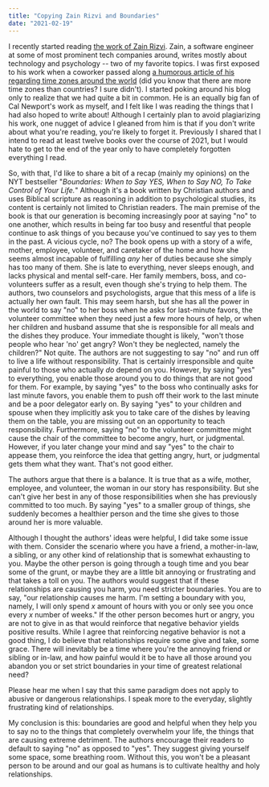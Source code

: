 ```yaml
---
title: "Copying Zain Rizvi and Boundaries"
date: "2021-02-19"
---
```


I recently started reading [the work of Zain Rizvi](https://www.zainrizvi.io/). Zain, a software engineer at some of most prominent tech companies around, writes mostly about technology and psychology -- two of my favorite topics. I was first exposed to his work when a coworker passed along [a humorous article of his regarding time zones around the world](https://www.zainrizvi.io/blog/falsehoods-programmers-believe-about-time-zones/) (did you know that there are more time zones than countries? I sure didn't). I started poking around his blog only to realize that we had quite a bit in common. He is an equally big fan of Cal Newport's work as myself, and I felt like I was reading the things that I had also hoped to write about! Although I certainly plan to avoid plagiarizing his work, one nugget of advice I gleaned from him is that if you don't write about what you're reading, you're likely to forget it. Previously I shared that I intend to read at least twelve books over the course of 2021, but I would hate to get to the end of the year only to have completely forgotten everything I read.

So, with that, I'd like to share a bit of a recap (mainly my opinions) on the NYT bestseller "_Boundaries: When to Say YES, When to Say NO, To Take Control of Your Life._" Although it's a book written by Christian authors and uses Biblical scripture as reasoning in addition to psychological studies, its content is certainly not limited to Christian readers. The main premise of the book is that our generation is becoming increasingly poor at saying "no" to one another, which results in being far too busy and resentful that people continue to ask things of you because you've continued to say yes to them in the past. A vicious cycle, no? The book opens up with a story of a wife, mother, employee, volunteer, and caretaker of the home and how she seems almost incapable of fulfilling _any_ her of duties because she simply has too many of them. She is late to everything, never sleeps enough, and lacks physical and mental self-care. Her family members, boss, and co-volunteers suffer as a result, even though she's trying to help them. The authors, two counselors and psychologists, argue that this mess of a life is actually her own fault. This may seem harsh, but she has all the power in the world to say "no" to her boss when he asks for last-minute favors, the volunteer committee when they need just a few more hours of help, or when her children and husband assume that she is responsible for all meals and the dishes they produce. Your immediate thought is likely, "won't those people who hear 'no' get angry? Won't they be neglected, namely the children?" Not quite. The authors are not suggesting to say "no" and run off to live a life without responsibility. That is certainly irresponsible and quite painful to those who actually _do_ depend on you. However, by saying "yes" to everything, you enable those around you to do things that are not good for them. For example, by saying "yes" to the boss who continually asks for last minute favors, you enable them to push off their work to the last minute and be a poor delegator early on. By saying "yes" to your children and spouse when they implicitly ask you to take care of the dishes by leaving them on the table, you are missing out on an opportunity to teach responsibility. Furthermore, saying "no" to the volunteer committee might cause the chair of the committee to become angry, hurt, or judgmental. However, if you later change your mind and say "yes" to the chair to appease them, you reinforce the idea that getting angry, hurt, or judgmental gets them what they want. That's not good either.

The authors argue that there is a balance. It is true that as a wife, mother, employee, and volunteer, the woman in our story has responsibility. But she can't give her best in any of those responsibilities when she has previously committed to too much. By saying "yes" to a smaller group of things, she suddenly becomes a healthier person and the time she gives to those around her is more valuable.

Although I thought the authors' ideas were helpful, I did take some issue with them. Consider the scenario where you have a friend, a mother-in-law, a sibling, or any other kind of relationship that is somewhat exhausting to you. Maybe the other person is going through a tough time and you bear some of the grunt, or maybe they are a little bit annoying or frustrating and that takes a toll on you. The authors would suggest that if these relationships are causing you harm, you need stricter boundaries. You are to say, "our relationship causes me harm. I'm setting a boundary with you, namely, I will only spend _x_ amount of hours with you or only see you once every _x_ number of weeks." If the other person becomes hurt or angry, you are not to give in as that would reinforce that negative behavior yields positive results. While I agree that reinforcing negative behavior is not a good thing, I do believe that relationships require some give and take, some grace. There will inevitably be a time where you're the annoying friend or sibling or in-law, and how painful would it be to have all those around you abandon you or set strict boundaries in your time of greatest relational need?

Please hear me when I say that this same paradigm does not apply to abusive or dangerous relationships. I speak more to the everyday, slightly frustrating kind of relationships.

My conclusion is this: boundaries are good and helpful when they help you to say no to the things that completely overwhelm your life, the things that are causing extreme detriment. The authors encourage their readers to default to saying "no" as opposed to "yes". They suggest giving yourself some space, some breathing room. Without this, you won't be a pleasant person to be around and our goal as humans is to cultivate healthy and holy relationships.

